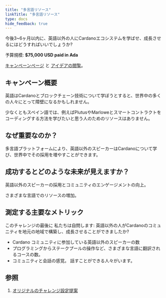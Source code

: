 ```yaml
---
title: "多言語リソース"
linkTitle: "多言語リソース"
type: docs
hide_feedback: true
---
```

今後3~6ヶ月以内に、英語以外の人にCardanoエコシステムを学ばせ、成長させるにはどうすればいいでしょうか?

予算規模: **$75,000 USD paid in Ada**

[キャンペーンページ](https://cardano.ideascale.com/a/campaign-home/26111) と [アイデアの閲覧](https://cardano.ideascale.com/a/ideas/top/campaign-filter/byids/campaigns/26111/stage/unspecified)。

## キャンペーン概要

英語はCardanoとブロックチェーン技術について学ぼうとすると、世界中の多くの人々にとって障壁になるかもしれません。

少なくともスペイン語では、例えばPlutusやMarloweとスマートコントラクトをコーディングする方法を学びたいと思う人のためのリソースはありません。

## なぜ重要なのか？

多言語プラットフォームにより、英語以外のスピーカーはCardanoについて学び、世界中でその採用を増やすことができます。

## 成功するとどのような未来が見えますか？

英語以外のスピーカーの採用とコミュニティのエンゲージメントの向上。

さまざまな言語でのリソースの増加。

## 測定する主要なメトリック

このチャレンジの最後に 私たちは自問します: 英語以外の人がCardanoのコミュニティを地元の地域で構築し、成長させることができましたか?

- Cardano コミュニティに参加している英語以外のスピーカーの数
- プログラミングからステークプールの操作など、さまざまな言語に翻訳されるコースの数。
- コミュニティと会話の感覚。 話すことができる人々がいます。
## 参照

1. [オリジナルのチャレンジ設定提案](https://cardano.ideascale.com/a/dtd/Multilingual-resources/341725-48088)